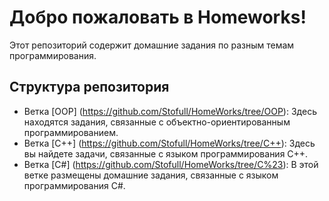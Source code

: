 ﻿# Добро пожаловать в Homeworks!

Этот репозиторий содержит домашние задания по разным темам программирования.

## Структура репозитория

- Ветка [OOP] (https://github.com/Stofull/HomeWorks/tree/OOP): Здесь находятся задания, связанные с объектно-ориентированным программированием.
- Ветка [C++] (https://github.com/Stofull/HomeWorks/tree/C++): Здесь вы найдете задачи, связанные с языком программирования C++.
- Ветка [C#] (https://github.com/Stofull/HomeWorks/tree/C%23): В этой ветке размещены домашние задания, связанные с языком программирования C#.

